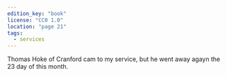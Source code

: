 ```yaml
---
edition_key: "book"
license: "CC0 1.0"
location: "page 21"
tags:
  - services
---
```

Thomas Hoke of Cranford cam
to my service, but he went away agayn the 23 day of this month.
